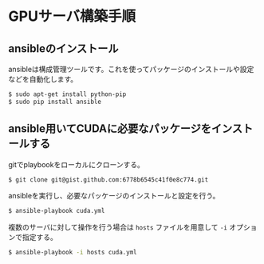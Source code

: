 # GPUサーバ構築手順 #

## ansibleのインストール ##
ansibleは構成管理ツールです。これを使ってパッケージのインストールや設定などを自動化します。

```sh
$ sudo apt-get install python-pip
$ sudo pip install ansible
```

## ansible用いてCUDAに必要なパッケージをインストールする ##

gitでplaybookをローカルにクローンする。

```sh
$ git clone git@gist.github.com:6778b6545c41f0e8c774.git
```

ansibleを実行し、必要なパッケージのインストールと設定を行う。

```sh
$ ansible-playbook cuda.yml
```
複数のサーバに対して操作を行う場合は `hosts` ファイルを用意して `-i` オプションで指定する。

```sh
$ ansible-playbook -i hosts cuda.yml
```